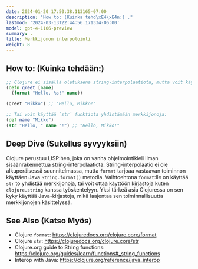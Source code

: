 ```yaml
---
date: 2024-01-20 17:50:38.113165-07:00
description: "How to: (Kuinka tehd\xE4\xE4n:) ."
lastmod: '2024-03-13T22:44:56.171334-06:00'
model: gpt-4-1106-preview
summary: .
title: Merkkijonon interpolointi
weight: 8
---
```


## How to: (Kuinka tehdään:)
```Clojure
;; Clojure ei sisällä oletuksena string-interpolaatiota, mutta voit käyttää `format` funktiota:
(defn greet [name]
  (format "Hello, %s!" name))

(greet "Mikko") ;; "Hello, Mikko!"

;; Tai voit käyttää `str` funktiota yhdistämään merkkijonoja:
(def name "Mikko")
(str "Hello, " name "!") ;; "Hello, Mikko!"
```

## Deep Dive (Sukellus syvyyksiin)
Clojure perustuu LISP:hen, joka on vanha ohjelmointikieli ilman sisäänrakennettua string-interpolaatiota. String-interpolaatio ei ole alkuperäisessä suunnitelmassa, mutta `format` tarjoaa vastaavan toiminnon käyttäen Java `String.format()` metodia. Vaihtoehtona `format`:lle on käyttää `str` to yhdistää merkkijonoja, tai voit ottaa käyttöön kirjastoja kuten `clojure.string` kanssa työskentelyyn. Yksi tärkeä asia Clojuressa on sen kyky käyttää Java-kirjastoja, mikä laajentaa sen toiminnallisuutta merkkijonojen käsittelyssä.

## See Also (Katso Myös)
- Clojure `format`: https://clojuredocs.org/clojure.core/format
- Clojure `str`: https://clojuredocs.org/clojure.core/str
- Clojure.org guide to String functions: https://clojure.org/guides/learn/functions#_string_functions
- Interop with Java: https://clojure.org/reference/java_interop
